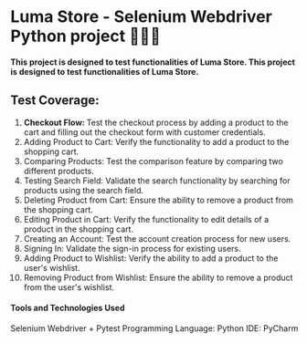 # Luma Store - Selenium Webdriver Python project 👩🏻‍💻

#### This project is designed to test functionalities of Luma Store. This project is designed to test functionalities of Luma Store.
## Test Coverage:

1. <b> Checkout Flow: </b> Test the checkout process by adding a product to the cart and filling out the checkout form with customer credentials.
2. Adding Product to Cart: Verify the functionality to add a product to the shopping cart.
3. Comparing Products: Test the comparison feature by comparing two different products.
4. Testing Search Field: Validate the search functionality by searching for products using the search field.
5. Deleting Product from Cart: Ensure the ability to remove a product from the shopping cart.
6. Editing Product in Cart: Verify the functionality to edit details of a product in the shopping cart.
7. Creating an Account: Test the account creation process for new users.
8. Signing In: Validate the sign-in process for existing users.
9. Adding Product to Wishlist: Verify the ability to add a product to the user's wishlist.
10. Removing Product from Wishlist: Ensure the ability to remove a product from the user's wishlist.

#### Tools and Technologies Used
Selenium Webdriver + Pytest
Programming Language: Python
IDE: PyCharm
